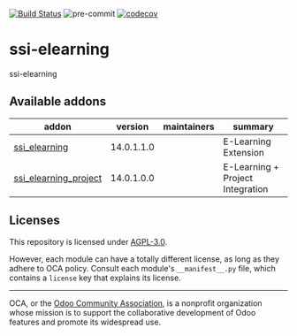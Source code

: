[![Build Status](https://travis-ci.com/open-synergy/ssi-elearning.svg?branch=14.0)](https://travis-ci.com/open-synergy/ssi-elearning)
![pre-commit](https://github.com/open-synergy/ssi-elearning/actions/workflows/pre-commit.yml/badge.svg)
[![codecov](https://codecov.io/gh/open-synergy/ssi-elearning/branch/14.0/graph/badge.svg)](https://codecov.io/gh/open-synergy/ssi-elearning)

<!-- /!\ do not modify above this line -->

# ssi-elearning

ssi-elearning

<!-- /!\ do not modify below this line -->

<!-- prettier-ignore-start -->

[//]: # (addons)

Available addons
----------------
addon | version | maintainers | summary
--- | --- | --- | ---
[ssi_elearning](ssi_elearning/) | 14.0.1.1.0 |  | E-Learning Extension
[ssi_elearning_project](ssi_elearning_project/) | 14.0.1.0.0 |  | E-Learning + Project Integration

[//]: # (end addons)

<!-- prettier-ignore-end -->

## Licenses

This repository is licensed under [AGPL-3.0](LICENSE).

However, each module can have a totally different license, as long as they adhere to OCA
policy. Consult each module's `__manifest__.py` file, which contains a `license` key
that explains its license.

----

OCA, or the [Odoo Community Association](http://odoo-community.org/), is a nonprofit
organization whose mission is to support the collaborative development of Odoo features
and promote its widespread use.
